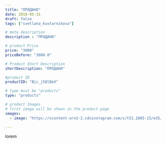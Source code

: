 ```yaml
---
title: "ПРОДАНО"
date: 2018-05-31
draft: false
tags: ["svetlana_kustarnikova"]

# meta description
description : "ПРОДАНО"

# product Price
price: "3000"
priceBefore: "3600.0"

# Product Short Description
shortDescription: "ПРОДАНО"

#product ID
productID: "Bjc_j5QlBeX"

# type must be "products"
type: "products"

# product Images
# first image will be shown in the product page
images:
  - image: "https://scontent-arn2-2.cdninstagram.com/v/t51.2885-15/e35/33721494_1722836171132048_2576490055543554048_n.jpg?se=7&tp=1&_nc_ht=scontent-arn2-2.cdninstagram.com&_nc_cat=108&_nc_ohc=xl8tcR2XCkUAX-mr9cK&ccb=7-4&oh=dfe659c44d2934b1fd335505e6a9c824&oe=608508C5&ig_cache_key=MTc5MTU4NjI5NTM3OTkyNDg4Nw%3D%3D.2-ccb7-4"

---
```

lorem
